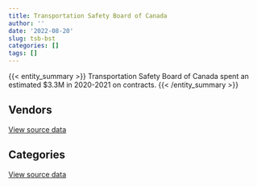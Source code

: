 ```yaml
---
title: Transportation Safety Board of Canada
author: ''
date: '2022-08-20'
slug: tsb-bst
categories: []
tags: []
---
```


<script src="/rmarkdown-libs/htmlwidgets/htmlwidgets.js"></script>
<link href="/rmarkdown-libs/datatables-css/datatables-crosstalk.css" rel="stylesheet" />
<script src="/rmarkdown-libs/datatables-binding/datatables.js"></script>
<script src="/rmarkdown-libs/jquery/jquery-3.6.0.min.js"></script>
<link href="/rmarkdown-libs/dt-core-bootstrap/css/dataTables.bootstrap.min.css" rel="stylesheet" />
<link href="/rmarkdown-libs/dt-core-bootstrap/css/dataTables.bootstrap.extra.css" rel="stylesheet" />
<script src="/rmarkdown-libs/dt-core-bootstrap/js/jquery.dataTables.min.js"></script>
<script src="/rmarkdown-libs/dt-core-bootstrap/js/dataTables.bootstrap.min.js"></script>
<link href="/rmarkdown-libs/crosstalk/css/crosstalk.min.css" rel="stylesheet" />
<script src="/rmarkdown-libs/crosstalk/js/crosstalk.min.js"></script>
<script src="/rmarkdown-libs/htmlwidgets/htmlwidgets.js"></script>
<link href="/rmarkdown-libs/datatables-css/datatables-crosstalk.css" rel="stylesheet" />
<script src="/rmarkdown-libs/datatables-binding/datatables.js"></script>
<script src="/rmarkdown-libs/jquery/jquery-3.6.0.min.js"></script>
<link href="/rmarkdown-libs/dt-core-bootstrap/css/dataTables.bootstrap.min.css" rel="stylesheet" />
<link href="/rmarkdown-libs/dt-core-bootstrap/css/dataTables.bootstrap.extra.css" rel="stylesheet" />
<script src="/rmarkdown-libs/dt-core-bootstrap/js/jquery.dataTables.min.js"></script>
<script src="/rmarkdown-libs/dt-core-bootstrap/js/dataTables.bootstrap.min.js"></script>
<link href="/rmarkdown-libs/crosstalk/css/crosstalk.min.css" rel="stylesheet" />
<script src="/rmarkdown-libs/crosstalk/js/crosstalk.min.js"></script>

{{< entity_summary >}}
Transportation Safety Board of Canada spent an estimated \$3.3M in 2020-2021 on contracts.
{{< /entity_summary >}}

## Vendors

<div id="htmlwidget-1" style="width:100%;height:auto;" class="datatables html-widget"></div>
<script type="application/json" data-for="htmlwidget-1">{"x":{"style":"bootstrap","filter":"none","vertical":false,"data":[["<a href=\"/vendors/altis_human_resources/\">ALTIS HUMAN RESOURCES<\/a>","<a href=\"/vendors/applied_electonics/\">APPLIED ELECTONICS<\/a>","<a href=\"/vendors/asokan_business_interiors/\">ASOKAN BUSINESS INTERIORS<\/a>","<a href=\"/vendors/bell_canada/\">BELL CANADA<\/a>","<a href=\"/vendors/blackberry/\">BLACKBERRY<\/a>","<a href=\"/vendors/cellebrite/\">CELLEBRITE<\/a>","<a href=\"/vendors/charron_human_resources/\">CHARRON HUMAN RESOURCES<\/a>","<a href=\"/vendors/cision_canada/\">CISION CANADA<\/a>","<a href=\"/vendors/cnw_group/\">CNW GROUP<\/a>","<a href=\"/vendors/cofomo/\">COFOMO<\/a>","<a href=\"/vendors/compagnie_amplexor_canada/\">COMPAGNIE AMPLEXOR CANADA<\/a>","<a href=\"/vendors/csdc_systems/\">CSDC SYSTEMS<\/a>","<a href=\"/vendors/dell_computer/\">DELL COMPUTER<\/a>","<a href=\"/vendors/donna_cona/\">DONNA CONA<\/a>","<a href=\"/vendors/dynabook_canada/\">DYNABOOK CANADA<\/a>","<a href=\"/vendors/ecole_de_langues_abce/\">ECOLE DE LANGUES ABCE<\/a>","<a href=\"/vendors/excel_human_resources/\">EXCEL HUMAN RESOURCES<\/a>","<a href=\"/vendors/fca_canada/\">FCA CANADA<\/a>","<a href=\"/vendors/flightsafety_canada/\">FLIGHTSAFETY CANADA<\/a>","<a href=\"/vendors/ford_motor_company/\">FORD MOTOR COMPANY<\/a>","<a href=\"/vendors/general_electric_canada/\">GENERAL ELECTRIC CANADA<\/a>","<a href=\"/vendors/grand_toy/\">GRAND TOY<\/a>","<a href=\"/vendors/hitachi_data_systems/\">HITACHI DATA SYSTEMS<\/a>","<a href=\"/vendors/honeywell/\">HONEYWELL<\/a>","<a href=\"/vendors/hypertec/\">HYPERTEC<\/a>","<a href=\"/vendors/integra_networks/\">INTEGRA NETWORKS<\/a>","<a href=\"/vendors/kf_aerospace/\">KF AEROSPACE<\/a>","<a href=\"/vendors/l3harris/\">L3HARRIS<\/a>","<a href=\"/vendors/lionbridge/\">LIONBRIDGE<\/a>","<a href=\"/vendors/maxsys_staffing_and_consulting/\">MAXSYS STAFFING AND CONSULTING<\/a>","<a href=\"/vendors/microsoft_canada/\">MICROSOFT CANADA<\/a>","<a href=\"/vendors/mitsubishi_motor_sales/\">MITSUBISHI MOTOR SALES<\/a>","<a href=\"/vendors/nations_translation_group/\">NATIONS TRANSLATION GROUP<\/a>","<a href=\"/vendors/newfound_recruiting/\">NEWFOUND RECRUITING<\/a>","<a href=\"/vendors/nisha_techonologies/\">NISHA TECHONOLOGIES<\/a>","<a href=\"/vendors/nova_networks/\">NOVA NETWORKS<\/a>","<a href=\"/vendors/printers_plus/\">PRINTERS PLUS<\/a>","<a href=\"/vendors/qmr/\">QMR<\/a>","<a href=\"/vendors/quantum_management_services/\">QUANTUM MANAGEMENT SERVICES<\/a>","<a href=\"/vendors/sas_institute/\">SAS INSTITUTE<\/a>","<a href=\"/vendors/sensus_communication_solutions/\">SENSUS COMMUNICATION SOLUTIONS<\/a>","<a href=\"/vendors/sharp_electronics/\">SHARP ELECTRONICS<\/a>","<a href=\"/vendors/simex_defence/\">SIMEX DEFENCE<\/a>","<a href=\"/vendors/softchoice/\">SOFTCHOICE<\/a>","<a href=\"/vendors/subaru_canada/\">SUBARU CANADA<\/a>","<a href=\"/vendors/toyota_canada/\">TOYOTA CANADA<\/a>","<a href=\"/vendors/zernam_enterprise/\">ZERNAM ENTERPRISE<\/a>"],[36042.6,null,null,null,null,null,null,21978.62,19775,null,25830,7559.03,236569.66,null,null,null,null,null,null,null,null,null,null,null,null,null,null,null,25806.43,null,87979.41,null,null,null,null,19881.34,37204.55,null,58611.63,10070.34,null,5794.83,null,null,null,null,null],[51005.96,79608.3,null,null,null,null,18213.97,null,19775,null,2913.75,2510.48,286376.2,43209.95,null,null,null,28106,null,100271.59,18332.45,25901.04,null,null,27854.64,96577.39,null,369.53,28717.52,null,87509.33,null,null,null,57911.29,20281.53,null,24834.6,null,10372.66,50617.75,32896.04,null,null,29544.42,34251.48,30459.15],[113180.33,null,24742.76,42625.84,null,null,3291.68,null,null,94919.09,null,null,76858.45,56680.33,null,null,2516.06,null,14952.14,72241.25,100828.45,null,null,null,23342.14,13491.04,18553.5,44907.44,28796.2,20833.25,11914.9,43867.56,null,98717.54,100464.32,null,null,null,null,33761.97,null,39330.74,null,19474.18,58993.97,null,null],[76851.55,null,17918.85,null,14394.81,14837.06,null,null,13560,533472.63,null,null,21406.87,182358.42,33419.09,12928.5,null,null,null,null,null,null,75258,51341.03,21796.39,16277,null,16975.69,2911.09,null,50569.05,null,243364.28,null,null,null,null,null,null,null,null,39223.28,38514.92,66219.63,null,null,null]],"container":"<table class=\"table table-striped table-hover row-border order-column display\">\n  <thead>\n    <tr>\n      <th>Vendor<\/th>\n      <th>2017-2018<\/th>\n      <th>2018-2019<\/th>\n      <th>2019-2020<\/th>\n      <th>2020-2021<\/th>\n    <\/tr>\n  <\/thead>\n<\/table>","options":{"order":[[4,"desc"]],"pageLength":10,"autoWidth":true,"columnDefs":[{"targets":1,"render":"function(data, type, row, meta) {\n    return type !== 'display' ? data : DTWidget.formatCurrency(data, \"$\", 2, 3, \",\", \".\", true, null);\n  }"},{"targets":2,"render":"function(data, type, row, meta) {\n    return type !== 'display' ? data : DTWidget.formatCurrency(data, \"$\", 2, 3, \",\", \".\", true, null);\n  }"},{"targets":3,"render":"function(data, type, row, meta) {\n    return type !== 'display' ? data : DTWidget.formatCurrency(data, \"$\", 2, 3, \",\", \".\", true, null);\n  }"},{"targets":4,"render":"function(data, type, row, meta) {\n    return type !== 'display' ? data : DTWidget.formatCurrency(data, \"$\", 2, 3, \",\", \".\", true, null);\n  }"},{"width":"16%","targets":[1,2,3,4]},{"className":"dt-right","targets":[1,2,3,4]}],"orderClasses":false}},"evals":["options.columnDefs.0.render","options.columnDefs.1.render","options.columnDefs.2.render","options.columnDefs.3.render"],"jsHooks":[]}</script>
<p class="text-right">
<a href="https://github.com/GoC-Spending/contracts-data/tree/main/data/out/departments/tsb-bst/summary_by_fiscal_year_by_vendor.csv" class="source-data-link btn btn-link">View source data</a>
</p>

## Categories

<div id="htmlwidget-2" style="width:100%;height:auto;" class="datatables html-widget"></div>
<script type="application/json" data-for="htmlwidget-2">{"x":{"style":"bootstrap","filter":"none","vertical":false,"data":[["<a href=\"/categories/1_facilities_and_construction/\">Facilities and construction<\/a>","<a href=\"/categories/10_office_management/\">Office management<\/a>","<a href=\"/categories/2_professional_services/\">Professional services<\/a>","<a href=\"/categories/3_information_technology/\">Information technology<\/a>","<a href=\"/categories/5_transportation_and_logistics/\">Transportation and logistics<\/a>","<a href=\"/categories/6_industrial_products_and_services/\">Industrial products and services<\/a>","<a href=\"/categories/9_human_capital/\">Human capital<\/a>"],[null,14627.85,664795.15,699602.65,49813.49,25945.85,null],[22765.05,43885.07,971691.7,1183405.32,198946.08,118304.11,66898.75],[null,49120.63,1298257.04,879675.67,181893.93,117789.33,116635.59],[null,53026.26,1191910.24,1643245.04,157491.61,94291.54,113876.05]],"container":"<table class=\"table table-striped table-hover row-border order-column display\">\n  <thead>\n    <tr>\n      <th>Category<\/th>\n      <th>2017-2018<\/th>\n      <th>2018-2019<\/th>\n      <th>2019-2020<\/th>\n      <th>2020-2021<\/th>\n    <\/tr>\n  <\/thead>\n<\/table>","options":{"order":[[4,"desc"]],"dom":"t","pageLength":30,"autoWidth":true,"columnDefs":[{"targets":1,"render":"function(data, type, row, meta) {\n    return type !== 'display' ? data : DTWidget.formatCurrency(data, \"$\", 2, 3, \",\", \".\", true, null);\n  }"},{"targets":2,"render":"function(data, type, row, meta) {\n    return type !== 'display' ? data : DTWidget.formatCurrency(data, \"$\", 2, 3, \",\", \".\", true, null);\n  }"},{"targets":3,"render":"function(data, type, row, meta) {\n    return type !== 'display' ? data : DTWidget.formatCurrency(data, \"$\", 2, 3, \",\", \".\", true, null);\n  }"},{"targets":4,"render":"function(data, type, row, meta) {\n    return type !== 'display' ? data : DTWidget.formatCurrency(data, \"$\", 2, 3, \",\", \".\", true, null);\n  }"},{"width":"16%","targets":[1,2,3,4]},{"className":"dt-right","targets":[1,2,3,4]}],"orderClasses":false,"lengthMenu":[10,25,30,50,100]}},"evals":["options.columnDefs.0.render","options.columnDefs.1.render","options.columnDefs.2.render","options.columnDefs.3.render"],"jsHooks":[]}</script>
<p class="text-right">
<a href="https://github.com/GoC-Spending/contracts-data/tree/main/data/out/departments/tsb-bst/summary_by_fiscal_year_by_category.csv" class="source-data-link btn btn-link">View source data</a>
</p>
